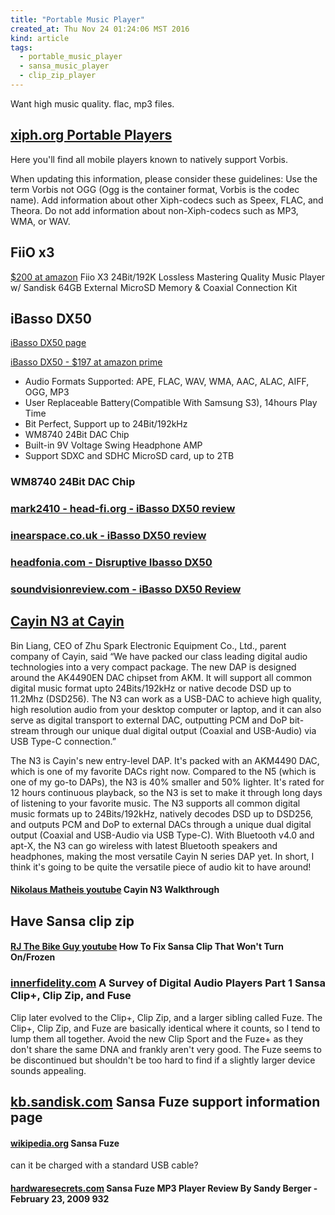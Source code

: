 ```yaml
---
title: "Portable Music Player"
created_at: Thu Nov 24 01:24:06 MST 2016
kind: article
tags:
  - portable_music_player
  - sansa_music_player
  - clip_zip_player
---
```


Want high music quality.
flac, mp3 files.

## <a href="https://wiki.xiph.org/PortablePlayers" target="_blank">xiph.org Portable Players</a>

Here you'll find all mobile players known to natively support Vorbis.

When updating this information, please consider these guidelines: Use the
term Vorbis not OGG (Ogg is the container format, Vorbis is the codec
name). Add information about other Xiph-codecs such as Speex, FLAC,
and Theora. Do not add information about non-Xiph-codecs such as MP3,
WMA, or WAV.

## FiiO x3

<a href="https://www.amazon.com/dp/B00EPFLJS8" target="_blank">$200 at amazon</a>
Fiio X3 24Bit/192K Lossless Mastering Quality Music Player w/ Sandisk 64GB External MicroSD Memory & Coaxial Connection Kit

## iBasso DX50

<a href="http://ibasso.com/produc_view.php?id=250" target="_blank">iBasso DX50 page</a>

<a href="https://www.amazon.com/iBasso-DX50-Mastering-Authorized-Distributor/dp/B00J6RVQJM" target="_blank">iBasso DX50 - $197 at amazon prime</a>

<ul>
  <li>Audio Formats Supported: APE, FLAC, WAV, WMA, AAC, ALAC, AIFF, OGG, MP3</li>
  <li>User Replaceable Battery(Compatible With Samsung S3), 14hours Play Time</li>
  <li>Bit Perfect, Support up to 24Bit/192kHz</li>
  <li>WM8740 24Bit DAC Chip</li>
  <li>Built-in 9V Voltage Swing Headphone AMP</li>
  <li>Support SDXC and SDHC MicroSD card, up to 2TB</li>
</ul>

### WM8740 24Bit DAC Chip

### <a href="http://www.head-fi.org/t/720374/ibasso-dx50-review" target="_blank">mark2410 - head-fi.org - iBasso DX50 review</a>

### <a href="http://www.inearspace.co.uk/inearspace/iBasso_DX50_Review.html" target="_blank">inearspace.co.uk - iBasso DX50 review</a>

### <a href="http://www.headfonia.com/the-disruptive-ibasso-dx50/" target="_blank">headfonia.com - Disruptive Ibasso DX50</a>

### <a href="http://www.soundvisionreview.com/gear-gadgets/accessories/ibasso-dx50-review/" target="_blank">soundvisionreview.com - iBasso DX50 Review</a>

<h2>
  <a href="http://en.cayin.cn/products_info?itemid=105" target="_blank">Cayin N3 at Cayin</a>
</h2>

Bin Liang, CEO of Zhu Spark Electronic Equipment Co., Ltd., parent
company of Cayin, said “We have packed our class leading digital
audio technologies into a very compact package. The new DAP is designed
around the AK4490EN DAC chipset from AKM. It will support all common
digital music format upto 24Bits/192kHz or native decode DSD up to
11.2Mhz (DSD256). The N3 can work as a USB-DAC to achieve high quality,
high resolution audio from your desktop computer or laptop, and it can
also serve as digital transport to external DAC, outputting PCM and DoP
bit-stream through our unique dual digital output (Coaxial and USB-Audio)
via USB Type-C connection.”

The N3 is Cayin's new entry-level DAP. It's packed with an AKM4490 DAC,
which is one of my favorite DACs right now. Compared to the N5 (which
is one of my go-to DAPs), the N3 is 40% smaller and 50% lighter. It's
rated for 12 hours continuous playback, so the N3 is set to make it
through long days of listening to your favorite music. The N3 supports
all common digital music formats up to 24Bits/192kHz, natively decodes
DSD up to DSD256, and outputs PCM and DoP to external DACs through a
unique dual digital output (Coaxial and USB-Audio via USB Type-C). With
Bluetooth v4.0 and apt-X, the N3 can go wireless with latest Bluetooth
speakers and headphones, making the most versatile Cayin N series DAP
yet. In short, I think it's going to be quite the versatile piece of
audio kit to have around!

<h4>
  <a href="https://www.youtube.com/watch?v=UKvP-_b4WJ0" target="_blank">Nikolaus Matheis youtube</a>
  Cayin N3 Walkthrough
</h4>

<h2>Have Sansa clip zip</h2>

<h4>
  <a href="https://www.youtube.com/watch?v=K2Qgtkkv8s0" target="_blank">RJ The Bike Guy youtube</a>
  How To Fix Sansa Clip That Won't Turn On/Frozen
</h4>

<h3>
  <a href="https://www.innerfidelity.com/content/survey-digital-audio-players-part-1-sansa-clip-clip-zip-and-fuse" target="_blank">innerfidelity.com</a>
  A Survey of Digital Audio Players Part 1 Sansa Clip+, Clip Zip, and Fuse
</h3>

Clip later evolved to the Clip+, Clip Zip, and a larger sibling called Fuze.
The Clip+, Clip Zip, and Fuze are basically identical where it counts, so
I tend to lump them all together. Avoid the new Clip Sport and the Fuze+
as they don't share the same DNA and frankly aren't very good. The Fuze
seems to be discontinued but shouldn't be too hard to find if a slightly
larger device sounds appealing.

<h2>
  <a href="https://kb.sandisk.com/app/answers/detail/a_id/3249/~/sansa-fuze-support-information-page" target="_blank">kb.sandisk.com</a>
  Sansa Fuze support information page
</h2>

<h4>
  <a href="https://en.wikipedia.org/wiki/Sansa_Fuze" target="_blank">wikipedia.org</a>
  Sansa Fuze
</h4>

can it be charged with a standard USB cable?

<h4>
  <a href="https://www.hardwaresecrets.com/sansa-fuze-mp3-player-review-2/" target="_blank">hardwaresecrets.com</a>
  Sansa Fuze MP3 Player Review By Sandy Berger - February 23, 2009 932
</h4>

<!--
html boilerplate
<a href="" target="_blank"></a>
<a name=""></a>
<img src="" width="400px">
<ul>
  <li></li>
</ul>
<pre>
</pre>
<pre><code>
</code></pre>
<math xmlns='http://www.w3.org/1998/Math/MathML' display='block'>
</math>
-->
